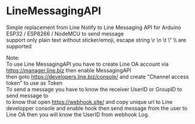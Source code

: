 # LineMessagingAPI
Simple replacement from Line Notify to Line Messaging API for Arduino ESP32 / ESP8266 / NodeMCU to send message <br>
support only plain text without sticker/emoji, escape string \r \n \t \\" \\\\ are supported <br>

Note: <br>
To use Line MessagingAPI you have to create Line OA account via https://manager.line.biz then enable MessagingAPI <br>
then goto https://developers.line.biz/console/ and create "Channel access token" to use as Token <br>
To send a message you have to know the receiver UserID or GroupID to send message to <br>
to know that open https://webhook.site/ and copy unique url to Line developper console and enable hook
then send message from the user to Line OA then you will know the UserID from webhook Log.
